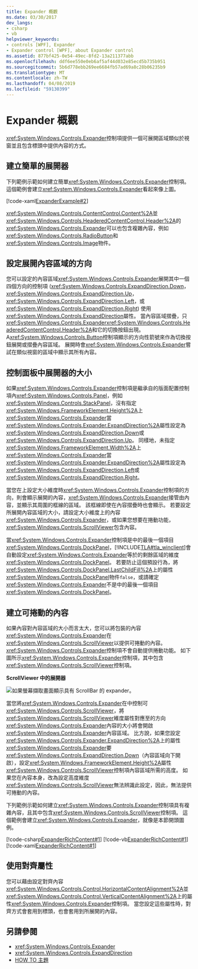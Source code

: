 ```yaml
---
title: Expander 概觀
ms.date: 03/30/2017
dev_langs:
- csharp
- vb
helpviewer_keywords:
- controls [WPF], Expander
- Expander control [WPF], about Expander control
ms.assetid: 877bf425-0e54-49ec-8fd2-13a211377abb
ms.openlocfilehash: ddf6ee550e0eb6af5af44d032e85ecd5b735b951
ms.sourcegitcommit: 5b6d778ebb269ee6684fb57ad69a8c28b06235b9
ms.translationtype: MT
ms.contentlocale: zh-TW
ms.lasthandoff: 04/08/2019
ms.locfileid: "59130399"
---
```

# <a name="expander-overview"></a>Expander 概觀
<xref:System.Windows.Controls.Expander>控制項提供一個可展開區域類似於視窗並且包含標頭中提供內容的方式。  

<a name="CreatinganExpanderinXAML"></a>   
## <a name="creating-a-simple-expander"></a>建立簡單的展開器  
 下列範例示範如何建立簡單<xref:System.Windows.Controls.Expander>控制項。 這個範例會建立<xref:System.Windows.Controls.Expander>看起來像上圖。  
  
 [!code-xaml[ExpanderExample#2](~/samples/snippets/csharp/VS_Snippets_Wpf/ExpanderExample/CSharp/Page1.xaml#2)]  
  
 <xref:System.Windows.Controls.ContentControl.Content%2A>並<xref:System.Windows.Controls.HeaderedContentControl.Header%2A>的<xref:System.Windows.Controls.Expander>可以也包含複雜內容，例如<xref:System.Windows.Controls.RadioButton>和<xref:System.Windows.Controls.Image>物件。  
  
<a name="SettingtheDirectionoftheExpandingWindow"></a>   
## <a name="setting-the-direction-of-the-expanding-content-area"></a>設定展開內容區域的方向  
 您可以設定的內容區域<xref:System.Windows.Controls.Expander>展開其中一個四個方向的控制項 (<xref:System.Windows.Controls.ExpandDirection.Down>， <xref:System.Windows.Controls.ExpandDirection.Up>， <xref:System.Windows.Controls.ExpandDirection.Left>，或<xref:System.Windows.Controls.ExpandDirection.Right>) 使用<xref:System.Windows.Controls.ExpandDirection>屬性。 當內容區域摺疊，只<xref:System.Windows.Controls.Expander><xref:System.Windows.Controls.HeaderedContentControl.Header%2A>和它的切換按鈕出現。 A<xref:System.Windows.Controls.Button>控制項顯示的方向性箭號來作為切換按鈕展開或摺疊內容區域。 展開時會<xref:System.Windows.Controls.Expander>嘗試在類似視窗的區域中顯示其所有內容。  
  
<a name="SettingSizeDimensionsonanExpanderinaPanel"></a>   
## <a name="controlling-the-size-of-an-expander-in-a-panel"></a>控制面板中展開器的大小  
 如果<xref:System.Windows.Controls.Expander>控制項是繼承自的版面配置控制項內<xref:System.Windows.Controls.Panel>，例如<xref:System.Windows.Controls.StackPanel>，沒有指定<xref:System.Windows.FrameworkElement.Height%2A>上<xref:System.Windows.Controls.Expander>當<xref:System.Windows.Controls.Expander.ExpandDirection%2A>屬性設定為<xref:System.Windows.Controls.ExpandDirection.Down>或<xref:System.Windows.Controls.ExpandDirection.Up>。 同樣地，未指定<xref:System.Windows.FrameworkElement.Width%2A>上<xref:System.Windows.Controls.Expander>當<xref:System.Windows.Controls.Expander.ExpandDirection%2A>屬性設定為<xref:System.Windows.Controls.ExpandDirection.Left>或<xref:System.Windows.Controls.ExpandDirection.Right>。  
  
 當您在上設定大小維度時<xref:System.Windows.Controls.Expander>控制項的方向，則會顯示展開的內容，<xref:System.Windows.Controls.Expander>接管由內容，並顯示其周圍的框線的區域。 該框線即使在內容摺疊時也會顯示。 若要設定所展開內容區域的大小，請設定大小維度上的內容<xref:System.Windows.Controls.Expander>，或如果您想要在捲動功能，<xref:System.Windows.Controls.ScrollViewer>包含內容。  
  
 當<xref:System.Windows.Controls.Expander>控制項是中的最後一個項目<xref:System.Windows.Controls.DockPanel>，[!INCLUDE[TLA#tla_winclient](../../../../includes/tlasharptla-winclient-md.md)]會自動設定<xref:System.Windows.Controls.Expander>等於的剩餘區域的維度<xref:System.Windows.Controls.DockPanel>。 若要防止這個預設行為，將<xref:System.Windows.Controls.DockPanel.LastChildFill%2A>上的屬性<xref:System.Windows.Controls.DockPanel>物件`false`，或請確定<xref:System.Windows.Controls.Expander>不是中的最後一個項目<xref:System.Windows.Controls.DockPanel>。  
  
<a name="CreatingScrollableContent"></a>   
## <a name="creating-scrollable-content"></a>建立可捲動的內容  
 如果內容對內容區域的大小而言太大，您可以將包裝的內容<xref:System.Windows.Controls.Expander>在<xref:System.Windows.Controls.ScrollViewer>以提供可捲動的內容。 <xref:System.Windows.Controls.Expander>控制項不會自動提供捲動功能。 如下圖所示<xref:System.Windows.Controls.Expander>控制項，其中包含<xref:System.Windows.Controls.ScrollViewer>控制項。  
  
 **ScrollViewer 中的展開器**  
  
 ![如果螢幕擷取畫面顯示具有 ScrollBar 的 expander。](./media/expander-overview/expander-scrollbar-control.jpg)  
  
 當您將<xref:System.Windows.Controls.Expander>在中控制可<xref:System.Windows.Controls.ScrollViewer>，將<xref:System.Windows.Controls.ScrollViewer>維度屬性對應至的方向<xref:System.Windows.Controls.Expander>內容的大小將會開啟<xref:System.Windows.Controls.Expander>內容區域。 比方說，如果您設定<xref:System.Windows.Controls.Expander.ExpandDirection%2A>上的屬性<xref:System.Windows.Controls.Expander>要<xref:System.Windows.Controls.ExpandDirection.Down>（內容區域向下開啟），設定<xref:System.Windows.FrameworkElement.Height%2A>屬性<xref:System.Windows.Controls.ScrollViewer>控制項內容區域所需的高度。 如果您在內容本身，改為設定高度維度<xref:System.Windows.Controls.ScrollViewer>無法辨識此設定，因此，無法提供可捲動的內容。  
  
 下列範例示範如何建立<xref:System.Windows.Controls.Expander>控制項具有複雜內容，且其中包含<xref:System.Windows.Controls.ScrollViewer>控制項。 這個範例會建立<xref:System.Windows.Controls.Expander>，就像是本節開頭圖例。  
  
 [!code-csharp[ExpanderRichContent#1](~/samples/snippets/csharp/VS_Snippets_Wpf/ExpanderRichContent/CSharp/Window1.xaml.cs#1)]
 [!code-vb[ExpanderRichContent#1](~/samples/snippets/visualbasic/VS_Snippets_Wpf/ExpanderRichContent/VisualBasic/Window1.xaml.vb#1)]
 [!code-xaml[ExpanderRichContent#1](~/samples/snippets/csharp/VS_Snippets_Wpf/ExpanderRichContent/CSharp/Window1.xaml#1)]  
  
<a name="UsingtheAlignmentProperties"></a>   
## <a name="using-the-alignment-properties"></a>使用對齊屬性  
 您可以藉由設定對齊內容<xref:System.Windows.Controls.Control.HorizontalContentAlignment%2A>並<xref:System.Windows.Controls.Control.VerticalContentAlignment%2A>上的屬性<xref:System.Windows.Controls.Expander>控制項。 當您設定這些屬性時，對齊方式會套用到標頭，也會套用到所展開的內容。  
  
## <a name="see-also"></a>另請參閱

- <xref:System.Windows.Controls.Expander>
- <xref:System.Windows.Controls.ExpandDirection>
- [HOW TO 主題](expander-how-to-topics.md)
